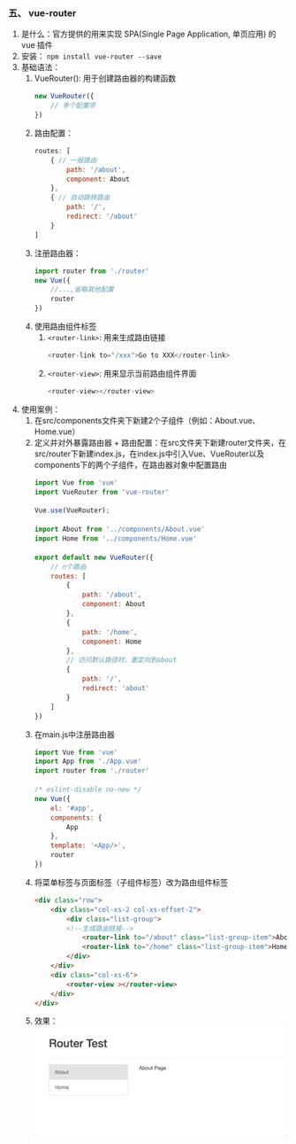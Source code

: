 
### 五、 vue-router
1. 是什么：官方提供的用来实现 SPA(Single Page Application, 单页应用) 的 vue 插件
1. 安装： ```npm install vue-router --save```
1. 基础语法：
    1. VueRouter(): 用于创建路由器的构建函数
        ``` js
        new VueRouter({ 
            // 多个配置项
        })
        ```
    1. 路由配置：
        ``` js
        routes: [
            { // 一般路由
                path: '/about',
                component: About 
            },
            { // 自动跳转路由 
                path: '/',
                redirect: '/about' 
            }
        ]
        ```
    1. 注册路由器：
        ``` js
        import router from './router' 
        new Vue({
            //...,省略其他配置
            router 
        })
        ```
    1. 使用路由组件标签
        1. ```<router-link>```: 用来生成路由链接
            ``` js
            <router-link to="/xxx">Go to XXX</router-link>
            ```
        2. ```<router-view>```: 用来显示当前路由组件界面 
            ``` js
            <router-view></router-view>
            ```
1. 使用案例：
    1. 在src/components文件夹下新建2个子组件（例如：About.vue、Home.vue）
    1. 定义并对外暴露路由器 + 路由配置：在src文件夹下新建router文件夹，在src/router下新建index.js，在index.js中引入Vue、VueRouter以及components下的两个子组件，在路由器对象中配置路由
        ``` js
        import Vue from 'vue'
        import VueRouter from 'vue-router'

        Vue.use(VueRouter);

        import About from '../components/About.vue'
        import Home from '../components/Home.vue'

        export default new VueRouter({
            // n个路由
            routes: [
                {
                    path: '/about',
                    component: About
                },
                {
                    path: '/home',
                    component: Home
                },
                // 访问默认路径时，重定向到about
                {
                    path: '/',
                    redirect: 'about'
                }
            ]
        })
        ```
    1. 在main.js中注册路由器  
        ``` js
        import Vue from 'vue'
        import App from './App.vue'
        import router from './router'

        /* eslint-disable no-new */
        new Vue({
            el: '#app',
            components: {
                App
            },
            template: '<App/>',
            router
        })
        ```
    1. 将菜单标签与页面标签（子组件标签）改为路由组件标签
        ``` html
        <div class="row">
            <div class="col-xs-2 col-xs-offset-2">
                <div class="list-group">
                <!--生成路由链接-->
                    <router-link to="/about" class="list-group-item">About</router-link>
                    <router-link to="/home" class="list-group-item">Home</router-link>
                </div>
            </div>
            <div class="col-xs-6">
                <router-view ></router-view>
            </div>
        </div>
        ```
    1. 效果：  
      ![](images/vue33.gif)

    
